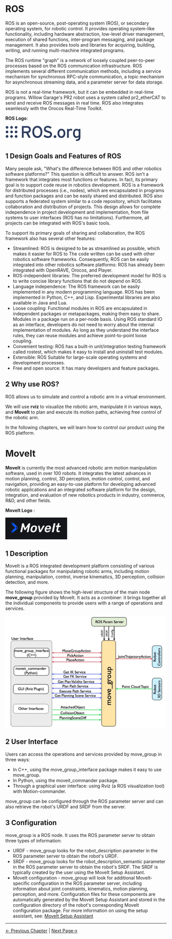 # ROS

ROS is an open-source, post-operating system (ROS), or secondary operating system, for robotic control. It provides operating system-like functionality, including hardware abstraction, low-level driver management, execution of shared functions, inter-program messaging, and package management. It also provides tools and libraries for acquiring, building, writing, and running multi-machine integrated programs.

The ROS runtime "graph" is a network of loosely coupled peer-to-peer processes based on the ROS communication infrastructure. ROS implements several different communication methods, including a service mechanism for synchronous RPC-style communication, a topic mechanism for asynchronous streaming data, and a parameter server for data storage.

ROS is not a real-time framework, but it can be embedded in real-time programs. Willow Garage's PR2 robot uses a system called pr2_etherCAT to send and receive ROS messages in real time. ROS also integrates seamlessly with the Orocos Real-Time Toolkit.

**ROS Logo**:

![ROS Icon](../../../resources/3-FunctionsAndApplications/6.developmentGuide/ROS/ROSicon.png)

## 1 Design Goals and Features of ROS

Many people ask, "What's the difference between ROS and other robotics software platforms?" This question is difficult to answer. ROS isn't a framework that integrates most functions or features. In fact, its primary goal is to support code reuse in robotics development. ROS is a framework for distributed processes (i.e., nodes), which are encapsulated in programs and function packages and can be easily shared and distributed. ROS also supports a federated system similar to a code repository, which facilitates collaboration and distribution of projects. This design allows for complete independence in project development and implementation, from file systems to user interfaces (ROS has no limitations). Furthermore, all projects can be integrated with ROS's basic tools.

To support its primary goals of sharing and collaboration, the ROS framework also has several other features:

- Streamlined: ROS is designed to be as streamlined as possible, which makes it easier for ROS to The code written can be used with other robotics software frameworks. Consequently, ROS can be easily integrated into other robotics software platforms: ROS has already been integrated with OpenRAVE, Orocos, and Player.
- ROS-independent libraries: The preferred development model for ROS is to write concise library functions that do not depend on ROS.
- Language independence: The ROS framework can be easily implemented in any modern programming language. ROS has been implemented in Python, C++, and Lisp. Experimental libraries are also available in Java and Lua.
- Loose coupling: Functional modules in ROS are encapsulated in independent packages or metapackages, making them easy to share. Modules in a package run on a per-node basis. Using ROS standard IO as an interface, developers do not need to worry about the internal implementation of modules. As long as they understand the interface rules, they can reuse modules and achieve point-to-point loose coupling.
- Convenient testing: ROS has a built-in unit/integration testing framework called rostest, which makes it easy to install and uninstall test modules.
- Extensible: ROS Suitable for large-scale operating systems and development processes.
- Free and open source: It has many developers and feature packages.

## 2 Why use ROS?

ROS allows us to simulate and control a robotic arm in a virtual environment.

We will use **rviz** to visualize the robotic arm, manipulate it in various ways, and **MoveIt** to plan and execute its motion paths, achieving free control of the robotic arm.

In the following chapters, we will learn how to control our product using the ROS platform.

# MoveIt

**MoveIt** is currently the most advanced robotic arm motion manipulation software, used in over 100 robots. It integrates the latest advances in motion planning, control, 3D perception, motion control, control, and navigation, providing an easy-to-use platform for developing advanced robotic applications and an integrated software platform for the design, integration, and evaluation of new robotics products in industry, commerce, R&D, and other fields.

**MoveIt Logo** :

![moveit icon](../../../resources/3-FunctionsAndApplications/6.developmentGuide/ROS/moveiticon.png)

## 1 Description

MoveIt is a ROS integrated development platform consisting of various functional packages for manipulating robotic arms, including motion planning, manipulation, control, inverse kinematics, 3D perception, collision detection, and more.

The following figure shows the high-level structure of the main node **move_group** provided by MoveIt. It acts as a combiner: it brings together all the individual components to provide users with a range of operations and services.

<img src =../../../resources/3-FunctionsAndApplications/6.developmentGuide/ROS/ROS1/moveit/moveit-1.png
width ="500"  align = "center">

## 2 User Interface

Users can access the operations and services provided by move_group in three ways:

- In C++, using the move_group_interface package makes it easy to use move_group.
- In Python, using the moveit_commander package.
- Through a graphical user interface: using Rviz (a ROS visualization tool) with Motion-commander.

move_group can be configured through the ROS parameter server and can also retrieve the robot's URDF and SRDF from the server.

## 3 Configuration

move_group is a ROS node. It uses the ROS parameter server to obtain three types of information:

- URDF - move_group looks for the robot_description parameter in the ROS parameter server to obtain the robot's URDF.
- SRDF - move_group looks for the robot_description_semantic parameter in the ROS parameter server to obtain the robot's SRDF. The SRDF is typically created by the user using the MoveIt Setup Assistant.
- MoveIt configuration - move_group will look for additional MoveIt-specific configuration in the ROS parameter server, including information about joint constraints, kinematics, motion planning, perception, and more. Configuration files for these components are automatically generated by the MoveIt Setup Assistant and stored in the configuration directory of the robot's corresponding MoveIt configuration package. For more information on using the setup assistant, see: [MoveIt Setup Assistant](https://moveit.picknik.ai/main/doc/examples/setup_assistant/setup_assistant_tutorial.html)

---

[← Previous Chapter](../6.1-python/7_exception_description.md) | [Next Page→](./6.2.1-Environment_Setup.md)
